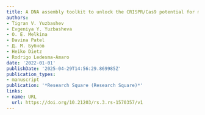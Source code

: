 ```yaml
---
title: A DNA assembly toolkit to unlock the CRISPR/Cas9 potential for metabolic engineering
authors:
- Tigran V. Yuzbashev
- Evgeniya Y. Yuzbasheva
- O. E. Melkina
- Davina Patel
- Д. М. Бубнов
- Heiko Dietz
- Rodrigo Ledesma‐Amaro
date: '2022-01-01'
publishDate: '2025-04-29T14:56:29.869985Z'
publication_types:
- manuscript
publication: '*Research Square (Research Square)*'
links:
- name: URL
  url: https://doi.org/10.21203/rs.3.rs-1570357/v1
---
```

